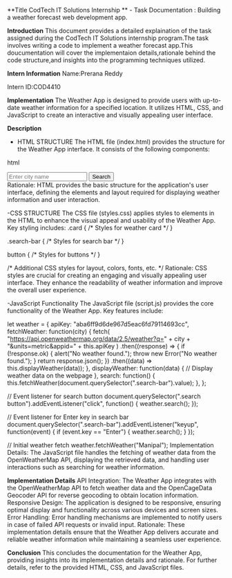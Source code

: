 **Title CodTech IT Solutions Internship **
     - Task Documentation : Building a weather forecast web development app.

**Introduction**
  This document provides a detailed explaination of the task assigned during the CodTech IT Solutions internship program.The task involves writing a code to implement a weather forecast app.This doucumentation will cover the implementaion details,rationale behind the code structure,and insights into the programming techniques utilized.

  **Intern Information**
  Name:Prerana Reddy
  
  Intern ID:COD4410

**Implementation**
   The Weather App is designed to provide users with up-to-date weather information for a specified location. It utilizes HTML, CSS, and JavaScript to create an interactive and visually appealing user interface.

  **Description**

- HTML STRUCTURE
The HTML file (index.html) provides the structure for the Weather App interface. It consists of the following components:

html
<!-- Weather card -->
<div class="card">
  <!-- Weather information will be displayed here -->
</div>

<!-- Search bar -->
<div class="search">
  <input type="text" class="search-bar" placeholder="Enter city name" />
  <button>Search</button>
</div>
Rationale: HTML provides the basic structure for the application's user interface, defining the elements and layout required for displaying weather information and user interaction.


 -CSS STRUCTURE
The CSS file (styles.css) applies styles to elements in the HTML to enhance the visual appeal and usability of the Weather App. Key styling includes:
.card {
  /* Styles for weather card */
}

.search-bar {
  /* Styles for search bar */
}

button {
  /* Styles for buttons */
}

/* Additional CSS styles for layout, colors, fonts, etc. */
Rationale: CSS styles are crucial for creating an engaging and visually appealing user interface. They enhance the readability of weather information and improve the overall user experience.


-JavaScript Functionality
  The JavaScript file (script.js) provides the core functionality of the Weather App. Key features include:

let weather = {
  apiKey: "aba6ff9d6de967d5eac6fd79114693cc",
  fetchWeather: function(city) {
    fetch(
      "https://api.openweathermap.org/data/2.5/weather?q=" +
      city +
      "&units=metric&appid=" +
      this.apiKey
    )
    .then((response) => {
      if (!response.ok) {
        alert("No weather found.");
        throw new Error("No weather found.");
      }
      return response.json();
    })
    .then((data) => this.displayWeather(data));
  },
  displayWeather: function(data) {
    // Display weather data on the webpage
  },
  search: function() {
    this.fetchWeather(document.querySelector(".search-bar").value);
  },
};

// Event listener for search button
document.querySelector(".search button").addEventListener("click", function() {
  weather.search();
});

// Event listener for Enter key in search bar
document.querySelector(".search-bar").addEventListener("keyup", function(event) {
  if (event.key == "Enter") {
    weather.search();
  }
});

// Initial weather fetch
weather.fetchWeather("Manipal");
Implementation Details: The JavaScript file handles the fetching of weather data from the OpenWeatherMap API, displaying the retrieved data, and handling user interactions such as searching for weather information.



**Implementation Details**
API Integration: The Weather App integrates with the OpenWeatherMap API to fetch weather data and the OpenCageData Geocoder API for reverse geocoding to obtain location information.
Responsive Design: The application is designed to be responsive, ensuring optimal display and functionality across various devices and screen sizes.
Error Handling: Error handling mechanisms are implemented to notify users in case of failed API requests or invalid input.
Rationale: These implementation details ensure that the Weather App delivers accurate and reliable weather information while maintaining a seamless user experience.

**Conclusion**
This concludes the documentation for the Weather App, providing insights into its implementation details and rationale. For further details, refer to the provided HTML, CSS, and JavaScript files.
